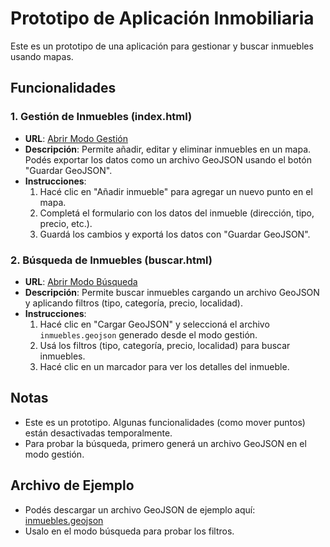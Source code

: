 # Prototipo de Aplicación Inmobiliaria

Este es un prototipo de una aplicación para gestionar y buscar inmuebles usando mapas.

## Funcionalidades

### 1. Gestión de Inmuebles (index.html)
- **URL**: [Abrir Modo Gestión](https://tu-usuario.github.io/app-inmobiliarias/)
- **Descripción**: Permite añadir, editar y eliminar inmuebles en un mapa. Podés exportar los datos como un archivo GeoJSON usando el botón "Guardar GeoJSON".
- **Instrucciones**:
  1. Hacé clic en "Añadir inmueble" para agregar un nuevo punto en el mapa.
  2. Completá el formulario con los datos del inmueble (dirección, tipo, precio, etc.).
  3. Guardá los cambios y exportá los datos con "Guardar GeoJSON".

### 2. Búsqueda de Inmuebles (buscar.html)
- **URL**: [Abrir Modo Búsqueda](https://tu-usuario.github.io/app-inmobiliarias/buscar.html)
- **Descripción**: Permite buscar inmuebles cargando un archivo GeoJSON y aplicando filtros (tipo, categoría, precio, localidad).
- **Instrucciones**:
  1. Hacé clic en "Cargar GeoJSON" y seleccioná el archivo `inmuebles.geojson` generado desde el modo gestión.
  2. Usá los filtros (tipo, categoría, precio, localidad) para buscar inmuebles.
  3. Hacé clic en un marcador para ver los detalles del inmueble.

## Notas
- Este es un prototipo. Algunas funcionalidades (como mover puntos) están desactivadas temporalmente.
- Para probar la búsqueda, primero generá un archivo GeoJSON en el modo gestión.

## Archivo de Ejemplo
- Podés descargar un archivo GeoJSON de ejemplo aquí: [inmuebles.geojson](https://github.com/tu-usuario/app-inmobiliarias/raw/main/inmuebles.geojson)
- Usalo en el modo búsqueda para probar los filtros.